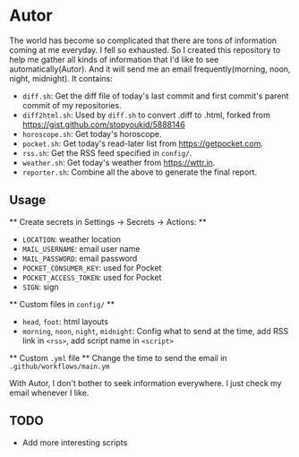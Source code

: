 # Autor
The world has become so complicated that there are tons of information coming at me everyday. I fell so exhausted.
So I created this repository to help me gather all kinds of information that I'd like to see automatically(Autor).
And it will send me an email frequently(morning, noon, night, midnight). It contains:
* `diff.sh`: Get the diff file of today's last commit and first commit's parent commit of my repositories. 
* `diff2html.sh`: Used by `diff.sh` to convert .diff to .html, forked from https://gist.github.com/stopyoukid/5888146
* `horoscope.sh`: Get today's horoscope.
* `pocket.sh`: Get today's read-later list from https://getpocket.com.
* `rss.sh`: Get the RSS feed specified in `config/`.
* `weather.sh`: Get today's weather from https://wttr.in.
* `reporter.sh`: Combine all the above to generate the final report.


## Usage
** Create secrets in Settings -> Secrets -> Actions: **
* `LOCATION`: weather location
* `MAIL_USERNAME`: email user name
* `MAIL_PASSWORD`: email password
* `POCKET_CONSUMER_KEY`: used for Pocket 
* `POCKET_ACCESS_TOKEN`: used for Pocket
* `SIGN`: sign

** Custom files in `config/` **
* `head`, `foot`: html layouts
* `morning`, `noon`, `night`, `midnight`: Config what to send at the time, add RSS link in `<rss>`, add script name in `<script>`

** Custom `.yml` file **
Change the time to send the email in `.github/workflows/main.ym`

With Autor, I don't bother to seek information everywhere. I just check my email whenever I like.

## TODO
* Add more interesting scripts
